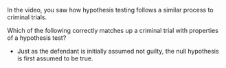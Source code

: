 In the video, you saw how hypothesis testing follows a similar process to criminal trials.

Which of the following correctly matches up a criminal trial with properties of a hypothesis test?
- Just as the defendant is initially assumed not guilty, the null hypothesis is first assumed to be true.